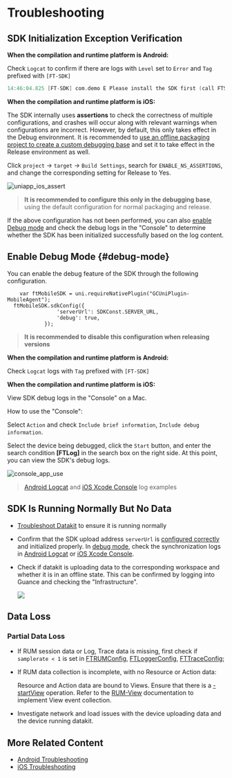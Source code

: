 # Troubleshooting

## SDK Initialization Exception Verification

**When the compilation and runtime platform is Android:**

Check `Logcat` to confirm if there are logs with `Level` set to `Error` and `Tag` prefixed with `[FT-SDK]`

```kotlin
14:46:04.825 [FT-SDK] com.demo E Please install the SDK first (call FTSdk.install(FTSDKConfig ftSdkConfig) when the application starts)
```

**When the compilation and runtime platform is iOS:**

The SDK internally uses **assertions** to check the correctness of multiple configurations, and crashes will occur along with relevant warnings when configurations are incorrect. However, by default, this only takes effect in the Debug environment. It is recommended to [use an offline packaging project to create a custom debugging base](https://nativesupport.dcloud.net.cn/AppDocs/usesdk/ios.html#how-to-use-offline-packaging-project-to-create-a-custom-debugging-base) and set it to take effect in the Release environment as well.

Click `project` -> `target` -> `Build Settings`, search for `ENABLE_NS_ASSERTIONS`, and change the corresponding setting for Release to Yes.

![uniapp_ios_assert](../img/uniapp_ios_assert.png)

> **It is recommended to configure this only in the debugging base**, using the default configuration for normal packaging and release.

If the above configuration has not been performed, you can also [enable Debug mode](#debug-mode) and check the debug logs in the "Console" to determine whether the SDK has been initialized successfully based on the log content.

## Enable Debug Mode {#debug-mode}

You can enable the debug feature of the SDK through the following configuration.

```vue
	var ftMobileSDK = uni.requireNativePlugin("GCUniPlugin-MobileAgent");
  ftMobileSDK.sdkConfig({
				'serverUrl': SDKConst.SERVER_URL,
				'debug': true,
			});
```

> **It is recommended to disable this configuration when releasing versions**

**When the compilation and runtime platform is Android:**

Check `Logcat` logs with `Tag` prefixed with `[FT-SDK]`

**When the compilation and runtime platform is iOS:**

View SDK debug logs in the "Console" on a Mac.

How to use the "Console":

Select `Action` and check `Include brief information`, `Include debug information`.

Select the device being debugged, click the `Start` button, and enter the search condition **[FTLog]** in the search box on the right side. At this point, you can view the SDK's debug logs.

![console_app_use](../img/console_app_use.png)

> [Android Logcat](../android/app-troubleshooting.md#log_sample) and [iOS Xcode Console](../ios/app-troubleshooting.md#log_sample) log examples

## SDK Is Running Normally But No Data

* [Troubleshoot Datakit](../../datakit/why-no-data.md) to ensure it is running normally

* Confirm that the SDK upload address `serverUrl` is [configured correctly](app-access.md#base-setting) and initialized properly. In [debug mode](#debug-mode), check the synchronization logs in [Android Logcat](../android/app-troubleshooting.md#data_sync) or [iOS Xcode Console](../ios/app-troubleshooting.md#data_sync).

* Check if datakit is uploading data to the corresponding workspace and whether it is in an offline state. This can be confirmed by logging into Guance and checking the "Infrastructure".

	![](../img/17.trouble_shooting_android_datakit_check.png)

## Data Loss

### Partial Data Loss

* If RUM session data or Log, Trace data is missing, first check if `samplerate < 1` is set in [FTRUMConfig](app-access.md#rum-config), [FTLoggerConfig](app-access.md#log-config), [FTTraceConfig](app-access.md#trace-config);

* If RUM data collection is incomplete, with no Resource or Action data:

    Resource and Action data are bound to Views. Ensure that there is a [- startView](app-access.md#startview) operation. Refer to the [RUM-View](app-access.md#rumview) documentation to implement View event collection.

* Investigate network and load issues with the device uploading data and the device running datakit.

## More Related Content
* [Android Troubleshooting](../android/app-troubleshooting.md)
* [iOS Troubleshooting](../ios/app-troubleshooting.md)